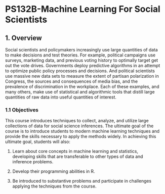 # PS132B-Machine Learning For Social Scientists 


## 1. Overview 

Social scientists and policymakers increasingly use large quantities of data to make decisions and test theories. For example, political campaigns use surveys, marketing data, and previous voting history to optimally target get out the vote drives. Governments deploy predictive algorithms in an attempt to optimize public policy processes and decisions. And political scientists use massive new data sets to measure the extent of partisan polarization in Congress, the sources and consequences of media bias, and the prevalence of discrimination in the workplace. Each of these examples, and many others, make use of statistical and algorithmic tools that distill large quantities of raw data into useful quantities of interest.


### 1.1 Objectives 

This course introduces techniques to collect, analyze, and utilize large collections of data for social science inferences. The ultimate goal of the course is to introduce students to modern machine learning techniques and provide the skills necessary to apply the methods widely. In achieving this ultimate goal, students will also:

1. Learn about core concepts in machine learning and statistics, developing skills that are transferable to other types of data and inference problems.

2. Develop their programming abilities in R.

3. Be introduced to substantive problems and participate in challenges applying the techniques from the course.

